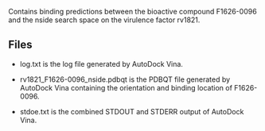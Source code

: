 Contains binding predictions between the bioactive compound F1626-0096 and the nside search space on the virulence factor rv1821.

## Files

- log.txt is the log file generated by AutoDock Vina.

- rv1821_F1626-0096_nside.pdbqt is the PDBQT file generated by AutoDock Vina containing the orientation and binding location of F1626-0096.

- stdoe.txt is the combined STDOUT and STDERR output of AutoDock Vina.

